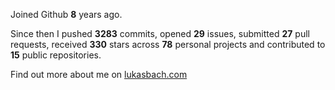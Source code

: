 Joined Github **8** years ago.

Since then I pushed **3283** commits, opened **29** issues, submitted **27** pull requests, received **330** stars across **78** personal projects and contributed to **15** public repositories.

Find out more about me on [lukasbach.com](https://lukasbach.com)
